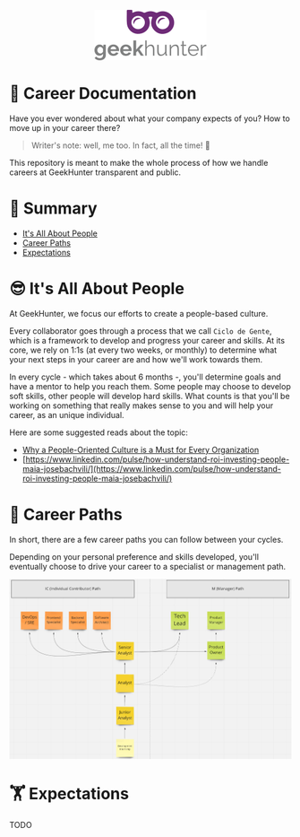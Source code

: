 <p align="center">
  <img alt="logo" src="/docs/logo.png" width="200">
</p>

# 🚀 Career Documentation

Have you ever wondered about what your company expects of you? How to move up in your career there?

> Writer's note: well, me too. In fact, all the time! 🤔

This repository is meant to make the whole process of how we handle careers at GeekHunter transparent and public.

# :pushpin: Summary

* [It's All About People](#its-all-about-people)
* [Career Paths](#career-paths)
* [Expectations](#expectations)

# 😎 It's All About People

At GeekHunter, we focus our efforts to create a people-based culture.

Every collaborator goes through a process that we call `Ciclo de Gente`, which is a framework to develop and progress your career and skills. At its core, we rely on
1:1s (at every two weeks, or monthly) to determine what your next steps in your career are and how we'll work towards them.

In every cycle - which takes about 6 months -, you'll determine goals and have a mentor to help you reach them. Some people may choose to develop soft skills, other
people will develop hard skills. What counts is that you'll be working on something that really makes sense to you and will help your career, as an unique individual.

Here are some suggested reads about the topic:

- [Why a People-Oriented Culture is a Must for Every Organization](https://www.inscapeconsulting.com/2021/04/a-people-oriented-culture-is-a-must-for-every-organization)
- [https://www.linkedin.com/pulse/how-understand-roi-investing-people-maia-josebachvili/](https://www.linkedin.com/pulse/how-understand-roi-investing-people-maia-josebachvili/)

# 🏹 Career Paths

In short, there are a few career paths you can follow between your cycles.

Depending on your personal preference and skills developed, you'll eventually choose to drive your career to a specialist or management path.

<img alt="geekhunter-career-path" src="/docs/geekhunter-career-path.jpg" width="2000">

# 🏋️ Expectations

TODO

